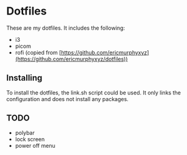 # Dotfiles

These are my dotfiles. It includes the following:

- i3
- picom
- rofi (copied from [https://github.com/ericmurphyxyz](https://github.com/ericmurphyxyz/dotfiles))

## Installing

To install the dotfiles, the link.sh script could be used. It only links the configuration and does not install any packages.

## TODO

- polybar
- lock screen
- power off menu